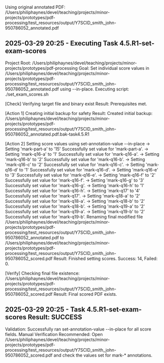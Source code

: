 Using original annotated PDF: /Users/philiphaynes/devel/teaching/projects/minor-projects/prototypes/pdf-processing/test_resources/output/Y7SCID_smith_john-950786052_annotated.pdf
## 2025-03-29 20:25 - Executing Task 4.5.R1-set-exam-scores
Project Root: /Users/philiphaynes/devel/teaching/projects/minor-projects/prototypes/pdf-processing
Goal: Set individual score values in /Users/philiphaynes/devel/teaching/projects/minor-projects/prototypes/pdf-processing/test_resources/output/Y7SCID_smith_john-950786052_annotated.pdf using --in-place.
Executing script: ./set_exam_scores.sh

[Check] Verifying target file and binary exist
Result: Prerequisites met.

[Action 1] Creating initial backup for safety
Result: Created initial backup: /Users/philiphaynes/devel/teaching/projects/minor-projects/prototypes/pdf-processing/test_resources/output/Y7SCID_smith_john-950786052_annotated.pdf.bak-task4.5.R1

[Action 2] Setting score values using set-annotation-value --in-place
  -> Setting 'mark-part-a' to '15'
     Successfully set value for 'mark-part-a'.
  -> Setting 'mark-q16-a' to '1'
     Successfully set value for 'mark-q16-a'.
  -> Setting 'mark-q16-b' to '2'
     Successfully set value for 'mark-q16-b'.
  -> Setting 'mark-q16-c' to '2'
     Successfully set value for 'mark-q16-c'.
  -> Setting 'mark-q16-d' to '1'
     Successfully set value for 'mark-q16-d'.
  -> Setting 'mark-q16-e' to '3'
     Successfully set value for 'mark-q16-e'.
  -> Setting 'mark-q16-f' to '2'
     Successfully set value for 'mark-q16-f'.
  -> Setting 'mark-q16-g' to '3'
     Successfully set value for 'mark-q16-g'.
  -> Setting 'mark-q16-h' to '1'
     Successfully set value for 'mark-q16-h'.
  -> Setting 'mark-q17' to '4'
     Successfully set value for 'mark-q17'.
  -> Setting 'mark-q18-a' to '2'
     Successfully set value for 'mark-q18-a'.
  -> Setting 'mark-q18-b' to '2'
     Successfully set value for 'mark-q18-b'.
  -> Setting 'mark-q19-a' to '2'
     Successfully set value for 'mark-q19-a'.
  -> Setting 'mark-q19-b' to '2'
     Successfully set value for 'mark-q19-b'.
Renaming final modified file /Users/philiphaynes/devel/teaching/projects/minor-projects/prototypes/pdf-processing/test_resources/output/Y7SCID_smith_john-950786052_annotated.pdf to /Users/philiphaynes/devel/teaching/projects/minor-projects/prototypes/pdf-processing/test_resources/output/Y7SCID_smith_john-950786052_scored.pdf
Result: Finished setting scores. Success: 14, Failed: 0.

[Verify] Checking final file existence: /Users/philiphaynes/devel/teaching/projects/minor-projects/prototypes/pdf-processing/test_resources/output/Y7SCID_smith_john-950786052_scored.pdf
Result: Final scored PDF exists.
## 2025-03-29 20:25 - Task 4.5.R1-set-exam-scores Result: SUCCESS
Validation: Successfully ran set-annotation-value --in-place for all score fields.
Manual Verification Recommended: Open /Users/philiphaynes/devel/teaching/projects/minor-projects/prototypes/pdf-processing/test_resources/output/Y7SCID_smith_john-950786052_scored.pdf and check the values set for mark-* annotations.
